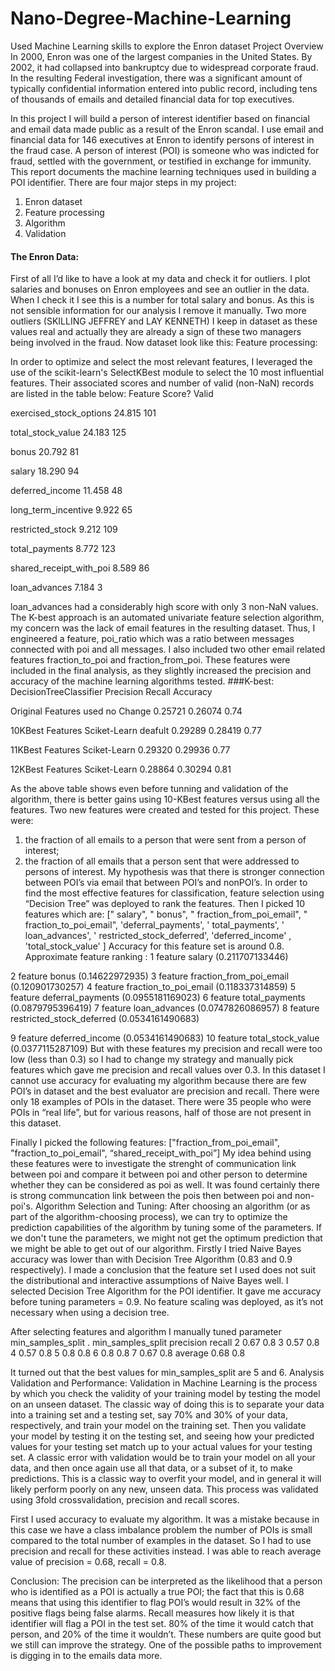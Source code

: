 


# Nano-Degree-Machine-Learning
Used Machine Learning skills to explore the Enron dataset
Project Overview
In 2000, Enron was one of the largest companies in the United States. By 2002, it had collapsed
into bankruptcy due to widespread corporate fraud. In the resulting Federal investigation, there
was a significant amount of typically confidential information entered into public record, including
tens of thousands of emails and detailed financial data for top executives.

In this project I will build a person of interest identifier based on financial and email data made
public as a result of the Enron scandal. I use email and financial data for 146 executives at
Enron to identify persons of interest in the fraud case. A person of interest (POI) is someone
who was indicted for fraud, settled with the government, or testified in exchange for immunity.
This report documents the machine learning techniques used in building a POI identifier.
There are four major steps in my project:
1. Enron dataset
2. Feature processing
3. Algorithm
4. Validation

#### The Enron Data:
First of all I’d like to have a look at my data and check it for outliers. I plot salaries and bonuses
on Enron employees and see an outlier in the data.
When I check it I see this is a number for total salary and bonus. As this is not sensible
information for our analysis I remove it manually. Two more outliers (SKILLING JEFFREY and
LAY KENNETH) I keep in dataset as these values real and actually they are already a sign of
these two managers being involved in the fraud. Now dataset look like this:
Feature processing:

In order to optimize and select the most relevant features, I leveraged the use of the scikit-learn's SelectKBest module to 
select the 10 most influential features. Their associated scores and number of valid (non-NaN) records are listed in the table below:
Feature                                Score?                        Valid

exercised_stock_options                 24.815                      101

total_stock_value                      24.183                       125

bonus                                 20.792                        81

salary                                 18.290                       94

deferred_income                        11.458                       48

long_term_incentive                    9.922                       65

restricted_stock                      9.212                      109


total_payments                       8.772                       123

shared_receipt_with_poi             8.589                        86

loan_advances                       7.184                         3

loan_advances had a considerably high score with only 3 non-NaN values. The K-best approach is an automated univariate feature selection algorithm, my concern was the lack of email features in the resulting dataset. Thus, I engineered a feature, poi_ratio which was a ratio between messages connected with poi and all messages. I also included two other email related features fraction_to_poi and fraction_from_poi. These features were included in the final analysis, as they slightly increased the precision and accuracy of the machine learning algorithms tested.
###K-best:
DecisionTreeClassifier                Precision            Recall          Accuracy     

Original Features used no Change      0.25721              0.26074         0.74

10KBest Features Sciket-Learn deafult   0.29289            0.28419         0.77

11KBest Features Sciket-Learn           0.29320            0.29936         0.77

12KBest Features Sciket-Learn          0.28864             0.30294         0.81

As the above table shows even before tunning and validation of the algorithm, there is better gains using 10-KBest features versus using all the features.
Two new features were created and tested for this project. These were:
1) the fraction of all emails to a person that were sent from a person of interest;
2) the fraction of all emails that a person sent that were addressed to persons of interest.
My hypothesis was that there is stronger connection between POI’s via email that between POI’s
and nonPOI’s.
In order to find the most effective features for classification, feature selection using “Decision
Tree” was deployed to rank the features. 
 Then I picked 10 features which are:
[" salary", " bonus", " fraction_from_poi_email", " fraction_to_poi_email",
'deferral_payments', ' total_payments', ' loan_advances', ' restricted_stock_deferred',
'deferred_income' , 'total_stock_value' ]
Accuracy for this feature set is around 0.8.
Approximate feature ranking :
1 feature salary (0.211707133446)

2 feature bonus (0.14622972935)
3 feature fraction_from_poi_email (0.120901730257)
4 feature fraction_to_poi_email (0.118337314859)
5 feature deferral_payments (0.0955181169023)
6 feature total_payments (0.0879795396419)
7 feature loan_advances (0.0747826086957)
8 feature restricted_stock_deferred (0.0534161490683)

9 feature deferred_income (0.0534161490683)
10 feature total_stock_value (0.0377115287109)
But with these features my precision and recall were too low (less than 0.3) so I had to change
my strategy and manually pick features which gave me precision and recall values over 0.3. In
this dataset I cannot use accuracy for evaluating my algorithm because there are few POI’s in
dataset and the best evaluator are precision and recall. There were only 18 examples of POIs in
the dataset. There were 35 people who were POIs in “real life”, but for various reasons, half of
those are not present in this dataset.

Finally I picked the following features:
["fraction_from_poi_email", "fraction_to_poi_email", “shared_receipt_with_poi”]
My idea behind using these features were to investigate the strenght of communication link between poi and compare it between poi and other person to determine whether they can be considered as poi as well. It was found certainly there is strong communcation link between the pois then between poi and non-poi's.
Algorithm Selection and Tuning:
After choosing an algorithm (or as part of the algorithm-choosing process), we can try to optimize the prediction capabilities of the algorithm by tuning some of the parameters.
If we don't tune the parameters, we might not get the optimum prediction that we might be able to get out of our algorithm.
Firstly I tried Naive Bayes accuracy was lower than with Decision Tree Algorithm (0.83 and 0.9
respectively). I made a conclusion that the feature set I used does not suit the distributional
and interactive assumptions of Naive Bayes well.
I selected Decision Tree Algorithm for the POI identifier. It gave me accuracy before tuning
parameters = 0.9. No feature scaling was deployed, as it’s not necessary when using a decision
tree.

After selecting features and algorithm I manually tuned parameter min_samples_split .
min_samples_split    precision    recall
      2                0.67        0.8
      3                0.57        0.8
      4                0.57        0.8
      5                0.8         0.8
      6                0.8         0.8
      7                0.67        0.8
   average             0.68        0.8

It turned out that the best values for min_samples_split are 5 and 6.
Analysis Validation and Performance:
Validation in Machine Learning is the process by which you check the validity of your training model by testing the model on an unseen dataset. The classic way of doing this is to separate your data into a training set and a testing set, say 70% and 30% of your data, respectively, and train your model on the training set. Then you validate your model by testing it on the testing set, and seeing how your predicted values for your testing set match up to your actual values for your testing set. A classic error with validation would be to train your model on all your data, and then once again use all that data, or a subset of it, to make predictions. This is a classic way to overfit your model, and in general it will likely perform poorly on any new, unseen data.
This process was validated using 3fold
crossvalidation,
precision and recall scores.

First I used accuracy to evaluate my algorithm. It was a mistake because in this case we have a
class imbalance problem the
number of POIs is small compared to the total number of
examples in the dataset. So I had to use precision and recall for these activities instead.
I was able to reach average value of precision = 0.68, recall = 0.8.

Conclusion:
The precision can be interpreted as the likelihood that a person who is identified as a POI is actually a true POI; the fact that this is 0.68 means that using this identifier to flag POI’s would result in 32% of the positive flags being false alarms. Recall measures how likely it is that identifier will flag a POI in the test set. 80% of the time it would catch that person, and 20% of the time it wouldn’t.
These numbers are quite good but we still can improve the strategy. One of the possible paths to improvement is digging in to the emails data more.
